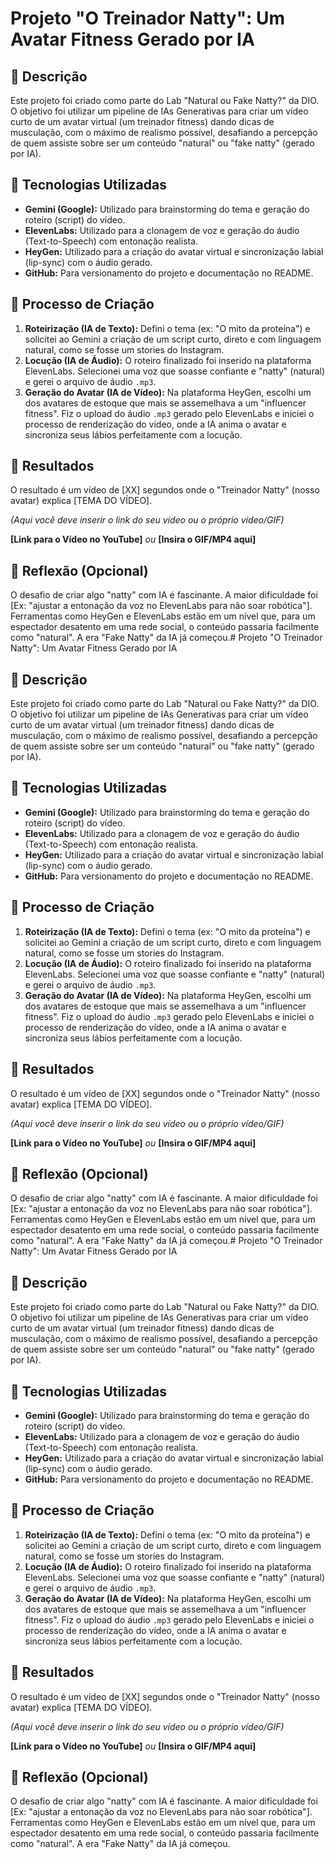 # Projeto "O Treinador Natty": Um Avatar Fitness Gerado por IA

## 📒 Descrição
Este projeto foi criado como parte do Lab "Natural ou Fake Natty?" da DIO. O objetivo foi utilizar um pipeline de IAs Generativas para criar um vídeo curto de um avatar virtual (um treinador fitness) dando dicas de musculação, com o máximo de realismo possível, desafiando a percepção de quem assiste sobre ser um conteúdo "natural" ou "fake natty" (gerado por IA).

## 🤖 Tecnologias Utilizadas
- **Gemini (Google):** Utilizado para brainstorming do tema e geração do roteiro (script) do vídeo.
- **ElevenLabs:** Utilizado para a clonagem de voz e geração do áudio (Text-to-Speech) com entonação realista.
- **HeyGen:** Utilizado para a criação do avatar virtual e sincronização labial (lip-sync) com o áudio gerado.
- **GitHub:** Para versionamento do projeto e documentação no README.

## 🧐 Processo de Criação
1.  **Roteirização (IA de Texto):** Defini o tema (ex: "O mito da proteína") e solicitei ao Gemini a criação de um script curto, direto e com linguagem natural, como se fosse um stories do Instagram.
2.  **Locução (IA de Áudio):** O roteiro finalizado foi inserido na plataforma ElevenLabs. Selecionei uma voz que soasse confiante e "natty" (natural) e gerei o arquivo de áudio `.mp3`.
3.  **Geração do Avatar (IA de Vídeo):** Na plataforma HeyGen, escolhi um dos avatares de estoque que mais se assemelhava a um "influencer fitness". Fiz o upload do áudio `.mp3` gerado pelo ElevenLabs e iniciei o processo de renderização do vídeo, onde a IA anima o avatar e sincroniza seus lábios perfeitamente com a locução.

## 🚀 Resultados
O resultado é um vídeo de [XX] segundos onde o "Treinador Natty" (nosso avatar) explica [TEMA DO VÍDEO].

*(Aqui você deve inserir o link do seu vídeo ou o próprio vídeo/GIF)*

**[Link para o Vídeo no YouTube]** *ou*
**[Insira o GIF/MP4 aqui]**

## 💭 Reflexão (Opcional)
O desafio de criar algo "natty" com IA é fascinante. A maior dificuldade foi [Ex: "ajustar a entonação da voz no ElevenLabs para não soar robótica"]. Ferramentas como HeyGen e ElevenLabs estão em um nível que, para um espectador desatento em uma rede social, o conteúdo passaria facilmente como "natural". A era "Fake Natty" da IA já começou.# Projeto "O Treinador Natty": Um Avatar Fitness Gerado por IA

## 📒 Descrição
Este projeto foi criado como parte do Lab "Natural ou Fake Natty?" da DIO. O objetivo foi utilizar um pipeline de IAs Generativas para criar um vídeo curto de um avatar virtual (um treinador fitness) dando dicas de musculação, com o máximo de realismo possível, desafiando a percepção de quem assiste sobre ser um conteúdo "natural" ou "fake natty" (gerado por IA).

## 🤖 Tecnologias Utilizadas
- **Gemini (Google):** Utilizado para brainstorming do tema e geração do roteiro (script) do vídeo.
- **ElevenLabs:** Utilizado para a clonagem de voz e geração do áudio (Text-to-Speech) com entonação realista.
- **HeyGen:** Utilizado para a criação do avatar virtual e sincronização labial (lip-sync) com o áudio gerado.
- **GitHub:** Para versionamento do projeto e documentação no README.

## 🧐 Processo de Criação
1.  **Roteirização (IA de Texto):** Defini o tema (ex: "O mito da proteína") e solicitei ao Gemini a criação de um script curto, direto e com linguagem natural, como se fosse um stories do Instagram.
2.  **Locução (IA de Áudio):** O roteiro finalizado foi inserido na plataforma ElevenLabs. Selecionei uma voz que soasse confiante e "natty" (natural) e gerei o arquivo de áudio `.mp3`.
3.  **Geração do Avatar (IA de Vídeo):** Na plataforma HeyGen, escolhi um dos avatares de estoque que mais se assemelhava a um "influencer fitness". Fiz o upload do áudio `.mp3` gerado pelo ElevenLabs e iniciei o processo de renderização do vídeo, onde a IA anima o avatar e sincroniza seus lábios perfeitamente com a locução.

## 🚀 Resultados
O resultado é um vídeo de [XX] segundos onde o "Treinador Natty" (nosso avatar) explica [TEMA DO VÍDEO].

*(Aqui você deve inserir o link do seu vídeo ou o próprio vídeo/GIF)*

**[Link para o Vídeo no YouTube]** *ou*
**[Insira o GIF/MP4 aqui]**

## 💭 Reflexão (Opcional)
O desafio de criar algo "natty" com IA é fascinante. A maior dificuldade foi [Ex: "ajustar a entonação da voz no ElevenLabs para não soar robótica"]. Ferramentas como HeyGen e ElevenLabs estão em um nível que, para um espectador desatento em uma rede social, o conteúdo passaria facilmente como "natural". A era "Fake Natty" da IA já começou.# Projeto "O Treinador Natty": Um Avatar Fitness Gerado por IA

## 📒 Descrição
Este projeto foi criado como parte do Lab "Natural ou Fake Natty?" da DIO. O objetivo foi utilizar um pipeline de IAs Generativas para criar um vídeo curto de um avatar virtual (um treinador fitness) dando dicas de musculação, com o máximo de realismo possível, desafiando a percepção de quem assiste sobre ser um conteúdo "natural" ou "fake natty" (gerado por IA).

## 🤖 Tecnologias Utilizadas
- **Gemini (Google):** Utilizado para brainstorming do tema e geração do roteiro (script) do vídeo.
- **ElevenLabs:** Utilizado para a clonagem de voz e geração do áudio (Text-to-Speech) com entonação realista.
- **HeyGen:** Utilizado para a criação do avatar virtual e sincronização labial (lip-sync) com o áudio gerado.
- **GitHub:** Para versionamento do projeto e documentação no README.

## 🧐 Processo de Criação
1.  **Roteirização (IA de Texto):** Defini o tema (ex: "O mito da proteína") e solicitei ao Gemini a criação de um script curto, direto e com linguagem natural, como se fosse um stories do Instagram.
2.  **Locução (IA de Áudio):** O roteiro finalizado foi inserido na plataforma ElevenLabs. Selecionei uma voz que soasse confiante e "natty" (natural) e gerei o arquivo de áudio `.mp3`.
3.  **Geração do Avatar (IA de Vídeo):** Na plataforma HeyGen, escolhi um dos avatares de estoque que mais se assemelhava a um "influencer fitness". Fiz o upload do áudio `.mp3` gerado pelo ElevenLabs e iniciei o processo de renderização do vídeo, onde a IA anima o avatar e sincroniza seus lábios perfeitamente com a locução.

## 🚀 Resultados
O resultado é um vídeo de [XX] segundos onde o "Treinador Natty" (nosso avatar) explica [TEMA DO VÍDEO].

*(Aqui você deve inserir o link do seu vídeo ou o próprio vídeo/GIF)*

**[Link para o Vídeo no YouTube]** *ou*
**[Insira o GIF/MP4 aqui]**

## 💭 Reflexão (Opcional)
O desafio de criar algo "natty" com IA é fascinante. A maior dificuldade foi [Ex: "ajustar a entonação da voz no ElevenLabs para não soar robótica"]. Ferramentas como HeyGen e ElevenLabs estão em um nível que, para um espectador desatento em uma rede social, o conteúdo passaria facilmente como "natural". A era "Fake Natty" da IA já começou.
